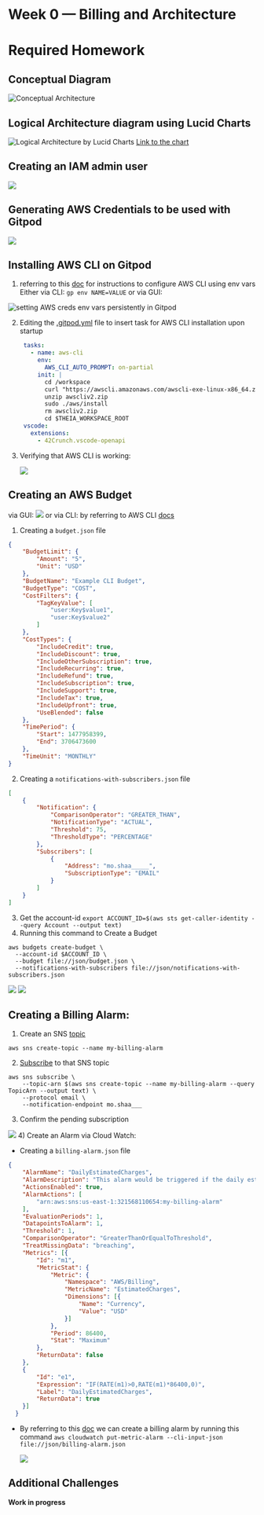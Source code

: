 # Week 0 — Billing and Architecture
# Required Homework

## Conceptual Diagram
![Conceptual Architecture](assets/sketch.png)

## Logical Architecture diagram using Lucid Charts
![Logical Architecture by Lucid Charts](assets/Diagram.png)
[Link to the chart](https://lucid.app/lucidchart/87d403d6-fe87-4485-a390-e85e5b337999/edit?viewport_loc=-310%2C18%2C2560%2C1216%2C0_0&invitationId=inv_5b59f24d-f3f4-4965-94fb-e4bc6d4053bb)

## Creating an IAM admin user
![](assets/admin%20user.png)

## Generating AWS Credentials to be used with Gitpod
![](assets/Access_key_for_CLI.png)

## Installing AWS CLI on Gitpod
1) referring to this [doc](https://docs.aws.amazon.com/cli/latest/userguide/cli-configure-envvars.html) for instructions to configure AWS CLI using env vars
  Either via CLI:
  ``` gp env NAME=VALUE ```
  or via GUI:

  ![setting AWS creds env vars persistently in Gitpod](assets/env_vars.png)
  
2) Editing the [.gitpod.yml](../.gitpod.yml) file to insert task for AWS CLI installation upon startup
   ```yml
    tasks:
      - name: aws-cli
        env:
          AWS_CLI_AUTO_PROMPT: on-partial
        init: |
          cd /workspace
          curl "https://awscli.amazonaws.com/awscli-exe-linux-x86_64.zip" -o "awscliv2.zip"
          unzip awscliv2.zip
          sudo ./aws/install
          rm awscliv2.zip
          cd $THEIA_WORKSPACE_ROOT
    vscode:
      extensions:
        - 42Crunch.vscode-openapi
   ```
3) Verifying that AWS CLI is working:

    ![](assets/Verify_AWS_Installation.png)
    
    
## Creating an AWS Budget
via GUI:
  ![](assets/budget_GUI.png)
or via CLI:
by referring to AWS CLI [docs](https://awscli.amazonaws.com/v2/documentation/api/latest/reference/budgets/create-budget.html#examples)
1) Creating a ```budget.json``` file
```json
{
    "BudgetLimit": {
        "Amount": "5",
        "Unit": "USD"
    },
    "BudgetName": "Example CLI Budget",
    "BudgetType": "COST",
    "CostFilters": {
        "TagKeyValue": [
            "user:Key$value1",
            "user:Key$value2"
        ]
    },
    "CostTypes": {
        "IncludeCredit": true,
        "IncludeDiscount": true,
        "IncludeOtherSubscription": true,
        "IncludeRecurring": true,
        "IncludeRefund": true,
        "IncludeSubscription": true,
        "IncludeSupport": true,
        "IncludeTax": true,
        "IncludeUpfront": true,
        "UseBlended": false
    },
    "TimePeriod": {
        "Start": 1477958399,
        "End": 3706473600
    },
    "TimeUnit": "MONTHLY"
}
```
2) Creating a  ```notifications-with-subscribers.json``` file
```json
[
    {
        "Notification": {
            "ComparisonOperator": "GREATER_THAN",
            "NotificationType": "ACTUAL",
            "Threshold": 75,
            "ThresholdType": "PERCENTAGE"
        },
        "Subscribers": [
            {
                "Address": "mo.shaa_____",
                "SubscriptionType": "EMAIL"
            }
        ]
    }
]
```
3) Get the account-id ```export ACCOUNT_ID=$(aws sts get-caller-identity --query Account --output text)```
4) Running this command to Create a Budget
  ```
  aws budgets create-budget \
    --account-id $ACCOUNT_ID \
    --budget file://json/budget.json \
    --notifications-with-subscribers file://json/notifications-with-subscribers.json
   ```
  ![](assets/Budget_CLI.png)
  ![](assets/Budget_CLI2.png)
  
## Creating a Billing Alarm:
1) Create an SNS [topic](https://awscli.amazonaws.com/v2/documentation/api/latest/reference/sns/create-topic.html#examples)
``` 
aws sns create-topic --name my-billing-alarm
```
2) [Subscribe](https://awscli.amazonaws.com/v2/documentation/api/latest/reference/sns/subscribe.html) to that SNS topic
```
aws sns subscribe \
    --topic-arn $(aws sns create-topic --name my-billing-alarm --query TopicArn --output text) \
    --protocol email \
    --notification-endpoint mo.shaa___
```
3) Confirm the pending subscription

![](assets/SNS-Topic-and-subcription.png)
4) Create an Alarm via Cloud Watch:
- Creating a ```billing-alarm.json``` file
```json
{
    "AlarmName": "DailyEstimatedCharges",
    "AlarmDescription": "This alarm would be triggered if the daily estimated charges exceeds 1$",
    "ActionsEnabled": true,
    "AlarmActions": [
        "arn:aws:sns:us-east-1:321568110654:my-billing-alarm"
    ],
    "EvaluationPeriods": 1,
    "DatapointsToAlarm": 1,
    "Threshold": 1,
    "ComparisonOperator": "GreaterThanOrEqualToThreshold",
    "TreatMissingData": "breaching",
    "Metrics": [{
        "Id": "m1",
        "MetricStat": {
            "Metric": {
                "Namespace": "AWS/Billing",
                "MetricName": "EstimatedCharges",
                "Dimensions": [{
                    "Name": "Currency",
                    "Value": "USD"
                }]
            },
            "Period": 86400,
            "Stat": "Maximum"
        },
        "ReturnData": false
    },
    {
        "Id": "e1",
        "Expression": "IF(RATE(m1)>0,RATE(m1)*86400,0)",
        "Label": "DailyEstimatedCharges",
        "ReturnData": true
    }]
  }
```
- By referring to this [doc](https://awscli.amazonaws.com/v2/documentation/api/latest/reference/cloudwatch/put-metric-alarm.html#examples) 
we can create a billing alarm by running this command
``` aws cloudwatch put-metric-alarm --cli-input-json file://json/billing-alarm.json ```

  ![](assets/billing-alarm.png)
## Additional Challenges
**Work in progress**
